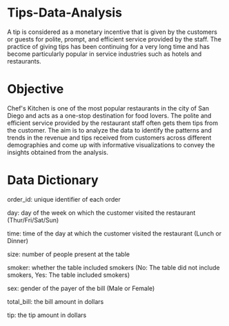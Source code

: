 # Tips-Data-Analysis
A tip is considered as a monetary incentive that is given by the customers or guests for polite, prompt, and efficient service provided by the staff. The practice of giving tips has been continuing for a very long time and has become particularly popular in service industries such as hotels and restaurants.


# Objective
Chef's Kitchen is one of the most popular restaurants in the city of San Diego and acts as a one-stop destination for food lovers. The polite and efficient service provided by the restaurant staff often gets them tips from the customer. The aim is to analyze the data  to identify the patterns and trends in the revenue and tips received from customers across different demographies and come up with informative visualizations to convey the insights obtained from the analysis.

# Data Dictionary
order_id: unique identifier of each order

day: day of the week on which the customer visited the restaurant (Thur/Fri/Sat/Sun)

time: time of the day at which the customer visited the restaurant (Lunch or Dinner)

size: number of people present at the table

smoker: whether the table included smokers (No: The table did not include smokers, Yes: The table included smokers)

sex: gender of the payer of the bill (Male or Female)

total_bill: the bill amount in dollars

tip: the tip amount in dollars
